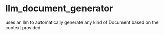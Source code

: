 # llm_document_generator
uses an llm to automatically generate any kind of Document based on the context provided
